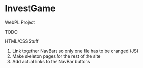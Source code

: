 # InvestGame
WebPL Project


TODO

HTML/CSS Stuff
1. Link together NavBars so only one file has to be changed (JS)
2. Make skeleton pages for the rest of the site
3. Add actual links to the NavBar buttons
